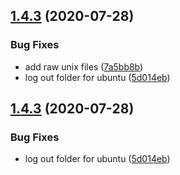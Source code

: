 ## [1.4.3](https://github.com/a7madgamal/katibu/compare/v1.4.2-beta...v1.4.3-beta) (2020-07-28)


### Bug Fixes

* add raw unix files ([7a5bb8b](https://github.com/a7madgamal/katibu/commit/7a5bb8b8a00a995c8df88e8cc79c8e289fa81b81))
* log out folder for ubuntu ([5d014eb](https://github.com/a7madgamal/katibu/commit/5d014ebc7fd5df612c86bf24ef706f744fccce5b))

## [1.4.3](https://github.com/a7madgamal/katibu/compare/v1.4.2-beta...v1.4.3-beta) (2020-07-28)


### Bug Fixes

* log out folder for ubuntu ([5d014eb](https://github.com/a7madgamal/katibu/commit/5d014ebc7fd5df612c86bf24ef706f744fccce5b))
